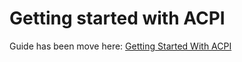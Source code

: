 # Getting started with ACPI

Guide has been move here: [Getting Started With ACPI](https://khronokernel.github.io/Getting-Started-With-ACPI/)
